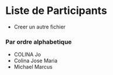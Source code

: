 # Liste de Participants

+ Creer un autre fichier

### Par ordre alphabetique

- COLINA Jo
- Colina Jose Maria
- Michael Marcus
